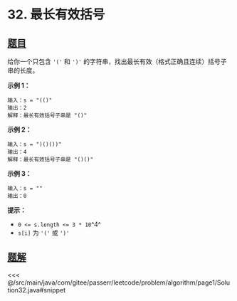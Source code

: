 # 32. 最长有效括号

## [题目](https://leetcode.cn/problems/longest-valid-parentheses/)
给你一个只包含 `'('` 和 `')'` 的字符串，找出最长有效（格式正确且连续）括号子串的长度。

**示例 1：**

```
输入：s = "(()"
输出：2
解释：最长有效括号子串是 "()"
```

**示例 2：**

```
输入：s = ")()())"
输出：4
解释：最长有效括号子串是 "()()"
```

**示例 3：**

```
输入：s = ""
输出：0
```

**提示：**

* `0 <= s.length <= 3 * 10`^4^
* `s[i]` 为 `'('` 或 `')'`


## [题解](https://github.com/PasseRR/JavaLeetCode/blob/master/src/main/java/com/gitee/passerr/leetcode/problem/algorithm/page1/Solution32.java)

<<< @/src/main/java/com/gitee/passerr/leetcode/problem/algorithm/page1/Solution32.java#snippet
